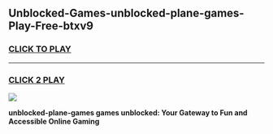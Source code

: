 
## Unblocked-Games-unblocked-plane-games-Play-Free-btxv9
<h3>
<a href="https://premium76.site?title=unblocked-plane-games&ref=20M">CLICK TO PLAY</a></h3>
<hr>

<h3>
<a href="https://premium76.site?title=unblocked-plane-games&ref=20M">CLICK 2 PLAY</a>
  
</h3>

<a href="https://premium76.site?title=unblocked-plane-games&ref=19M"><img src="https://clearcache.store/games.png"></a>


**unblocked-plane-games games unblocked: Your Gateway to Fun and Accessible Online Gaming**
